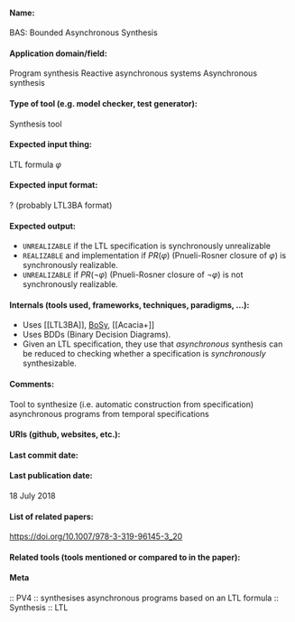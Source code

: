 #### Name:
BAS: Bounded Asynchronous Synthesis

#### Application domain/field:
Program synthesis
Reactive asynchronous systems
Asynchronous synthesis

#### Type of tool (e.g. model checker, test generator):
Synthesis tool

#### Expected input thing:
LTL formula $\varphi$

#### Expected input format:
? (probably LTL3BA format)

#### Expected output:
- `UNREALIZABLE` if the LTL specification is synchronously unrealizable
- `REALIZABLE` and implementation if $PR(\varphi)$ (Pnueli-Rosner closure of $\varphi$) is synchronously realizable.
- `UNREALIZABLE`  if $PR(\neg\varphi)$ (Pnueli-Rosner closure of $\neg\varphi$) is not synchronously realizable.

#### Internals (tools used, frameworks, techniques, paradigms, ...):
- Uses [[LTL3BA]], [BoSy](BoSy.md), [[Acacia+]]
- Uses BDDs (Binary Decision Diagrams).
- Given an LTL specification, they use that *asynchronous* synthesis can be reduced to checking whether a specification is *synchronously* synthesizable.

#### Comments:
Tool to synthesize (i.e. automatic construction from specification) asynchronous programs from temporal specifications

#### URIs (github, websites, etc.):

#### Last commit date:

#### Last publication date:
18 July 2018

#### List of related papers:
https://doi.org/10.1007/978-3-319-96145-3_20

#### Related tools (tools mentioned or compared to in the paper):

#### Meta
:: PV4 :: synthesises asynchronous programs based on an LTL formula
:: Synthesis
:: LTL